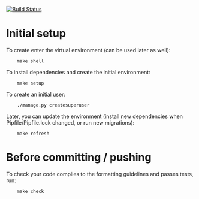 [![Build Status](https://travis-ci.org/evolution-events/Artaxerxes.svg?branch=master)](https://travis-ci.org/evolution-events/Artaxerxes)

Initial setup
=============
To create enter the virtual environment (can be used later as well):

        make shell

To install dependencies and create the initial environment:

        make setup

To create an initial user:

        ./manage.py createsuperuser

Later, you can update the environment (install new dependencies when
Pipfile/Pipfile.lock changed, or run new migrations):

        make refresh

Before committing / pushing
===========================
To check your code complies to the formatting guidelines and passes
tests, run:

        make check

